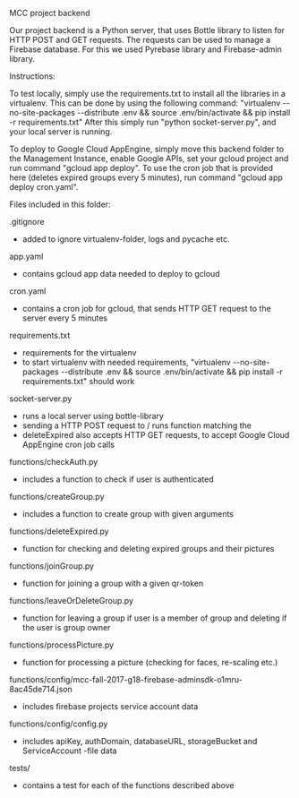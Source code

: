 MCC project backend

Our project backend is a Python server, that uses Bottle library to listen for HTTP POST and GET requests. The requests can be used to manage a Firebase database. For this we used Pyrebase library and Firebase-admin library.

Instructions:

To test locally, simply use the requirements.txt to install all the libraries in a virtualenv. This can be done by using the following command:
"virtualenv --no-site-packages --distribute .env && source .env/bin/activate && pip install -r requirements.txt"
After this simply run "python socket-server.py", and your local server is running.

To deploy to Google Cloud AppEngine, simply move this backend folder to the Management Instance, enable Google APIs, set your gcloud project and run command "gcloud app deploy". To use the cron job that is provided here (deletes expired groups every 5 minutes), run command "gcloud app deploy cron.yaml".


Files included in this folder:

.gitignore

* added to ignore virtualenv-folder, logs and pycache etc.

app.yaml

* contains gcloud app data needed to deploy to gcloud

cron.yaml

* contains a cron job for gcloud, that sends HTTP GET request to the server every 5 minutes

requirements.txt

* requirements for the virtualenv
* to start virtualenv with needed requirements, "virtualenv --no-site-packages --distribute .env && source .env/bin/activate && pip install -r requirements.txt" should work

socket-server.py

* runs a local server using bottle-library
* sending a HTTP POST request to /<path> runs function matching the <path>
* deleteExpired also accepts HTTP GET requests, to accept Google Cloud AppEngine cron job calls

functions/checkAuth.py

* includes a function to check if user is authenticated

functions/createGroup.py

* includes a function to create group with given arguments

functions/deleteExpired.py

* function for checking and deleting expired groups and their pictures

functions/joinGroup.py

* function for joining a group with a given qr-token

functions/leaveOrDeleteGroup.py

* function for leaving a group if user is a member of group and deleting if the user is group owner

functions/processPicture.py

* function for processing a picture (checking for faces, re-scaling etc.)

functions/config/mcc-fall-2017-g18-firebase-adminsdk-o1mru-8ac45de714.json

* includes firebase projects service account data

functions/config/config.py

* includes apiKey, authDomain, databaseURL, storageBucket and ServiceAccount -file data

tests/

* contains a test for each of the functions described above

